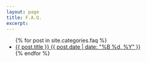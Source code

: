 ```yaml
---
layout: page
title: F.A.Q.
excerpt:
---
```


<ul class="post-list">
{% for post in site.categories.faq %} 
  <li><article><a href="{{ site.url }}{{ post.url }}">{{ post.title }} <span class="entry-date"><time datetime="{{ post.date | date_to_xmlschema }}">{{ post.date | date: "%B %d, %Y" }}</time></span></a></article></li>
{% endfor %}
</ul>
